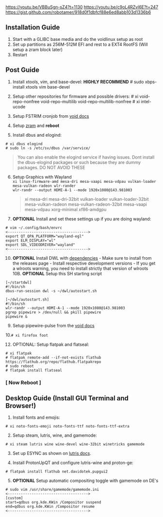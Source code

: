 https://youtu.be/VBBuSgn-sZ4?t=1130
https://youtu.be/c9oL4RZvl6E?t=247
https://gist.github.com/robotamer/918d0f1dbfcf88e6ed8abb103d1336b6
## Installation Guide
  1. Start with a GLIBC base media and do the voidlinux setup as root
  2. Set up partitions as 256M-512M EFI and rest to a EXT4 RootFS (Will setup a zram block later)
  3. Restart
## Post Guide
  1. Install xtools, vim, and base-devel: **HIGHLY RECOMMEND**
    # sudo xbps-install xtools vim base-devel

  2. Setup other repositories for firmware and possible drivers:
    # xi void-repo-nonfree void-repo-multilib void-repo-multilib-nonfree
    # xi intel-ucode
    
  3. Setup FSTRIM cronjob from [void docs](https://docs.voidlinux.org/config/ssd.html#periodic-trim-with-cron)

  4. Setup [zram](https://wiki.archlinux.org/title/Zram#Using_a_udev_rule) and **reboot**
    
  5. Install dbus and elogind:
  
    # xi dbus elogind
    # sudo ln -s /etc/sv/dbus /var/service/
> You can also enable the elogind service if having issues. Dont install the dbus-elogind packages or such because they are dummy packages. DO NOT AVOID THESE
    
  6. Setup Graphics with Wayland  
    `xi linux-firmware-amd mesa-dri mesa-vaapi mesa-vdpau vulkan-loader mesa-vulkan-radeon wlr-rander`  
    `wlr-randr --output HDMI-A-1 --mode 1920x1080@143.981003`  
        >xi mesa-dri mesa-dri-32bit vulkan-loader vulkan-loader-32bit mesa-vulkan-radeon mesa-vulkan-radeon-32bit mesa-vaapi mesa-vdpau xorg-minimal xf86-amdgpu  
    
  8. **OPTIONAL** Install and set these settings up if you are doing wayland:
    
    # vim ~/.config/bash/envrc
    <------------------------------------->
    export QT_QPA_PLATFORM="wayland-egl"
    export ELM_DISPLAY="wl"
    export SDL_VIDEODRIVER="wayland"
    <------------------------------------->

 10. **OPTIONAL** Install DWL with [dependencies](https://codeberg.org/dwl/dwl#building-dwl)
    - Make sure to install from the releases page
    - Install respective development versions
    - If you get a wlroots warning, you need to install strictly that version of wlroots  
 10B. **OPTIONAL** Setup this SH starting script  
```
[~/startdwl]
#!/bin/sh
dbus-run-session dwl -s ~/dwl/autostart.sh

[~/dwl/autostart.sh]
#!/bin/sh
wlr-randr --output HDMI-A-1 --mode 1920x1080@143.981003
pgrep pipewire > /dev/null && pkill pipewire
pipewire &
```      
  9. Setup pipewire-pulse from the [void docs](https://docs.voidlinux.org/config/media/pipewire.html)

  10.`# xi firefox foot`

  12. OPTIONAL: Setup flatpak and flatseal:
  
    # xi flatpak
    # flatpak remote-add --if-not-exists flathub https://flathub.org/repo/flathub.flatpakrepo
    # sudo reboot
    # flatpak install flatseal
  ### [ **Now Reboot** ]
    
## Desktop Guide (Install GUI Terminal and Browser!)
  1. Install fonts and emojis:
    
    # xi noto-fonts-emoji noto-fonts-ttf noto-fonts-ttf-extra
    
  2. Setup steam, lutris, wine, and gamemode:
    
    # xi steam lutris wine wine-devel wine-32bit winetricks gamemode
  
  3. Set up ESYNC as shown on [lutris docs](https://github.com/lutris/docs).
  
  4. Install ProtonUpQT and configure lutris-wine and proton-ge:
    
    # flatpak install flathub net.davidotek.pupgui2
  
  5. **OPTIONAL** Setup automatic compositing toggle with gamemode on DE's
  
    # sudo vim /usr/share/gamemode/gamemode.ini
    <------------------------------------->
    [custom]
    start=qdbus org.kde.KWin /Compositor suspend
    end=qdbus org.kde.KWin /Compositor resume
    <------------------------------------->
  
